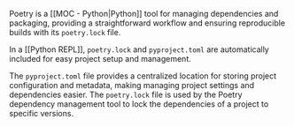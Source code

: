 Poetry is a [[MOC - Python|Python]] tool for managing dependencies and packaging, providing a straightforward workflow and ensuring reproducible builds with its `poetry.lock` file. 

In a [[Python REPL]], `poetry.lock` and `pyproject.toml` are automatically included for easy project setup and management.

The `pyproject.toml` file provides a centralized location for storing project configuration and metadata, making managing project settings and dependencies easier. The `poetry.lock` file is used by the Poetry dependency management tool to lock the dependencies of a project to specific versions.
